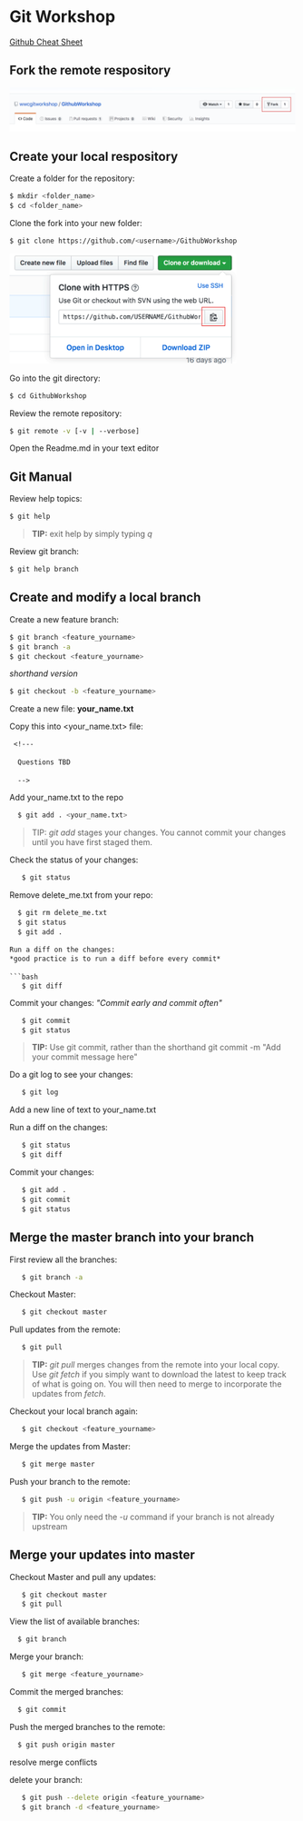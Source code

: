 # Git Workshop
[Github Cheat Sheet](https://github.github.com/training-kit/downloads/github-git-cheat-sheet.pdf "Github Cheat Sheet")


## Fork the remote respository
![alt text](src/img/fork.png "Fork Repo")


## Create your local respository

Create a folder for the repository:
```bash
$ mkdir <folder_name>
$ cd <folder_name>
```

Clone the fork into your new folder:
```bash
$ git clone https://github.com/<username>/GithubWorkshop

```

<img src="src/img/clone.png" width="400">



Go into the git directory:
```bash
$ cd GithubWorkshop

```

Review the remote repository:
```bash
$ git remote -v [-v | --verbose]
```

Open the Readme.md in your text editor


## Git Manual

Review help topics:

```bash
$ git help
```
>**TIP:** exit help by simply typing *q*

Review git branch:

```bash
$ git help branch
```

## Create and modify a local branch

Create a new feature branch:
```bash
$ git branch <feature_yourname>
$ git branch -a
$ git checkout <feature_yourname>

```
*shorthand version*
```bash
$ git checkout -b <feature_yourname>
```

Create a new file: **your_name.txt**

Copy this into <your_name.txt> file:

     <!---

      Questions TBD 

      -->

Add your_name.txt to the repo 
```bash
  $ git add . <your_name.txt>
```
>TIP: *git add* stages your changes. You cannot commit your changes until you have first staged them.

Check the status of your changes: 
```bash
   $ git status
``` 

Remove delete_me.txt from your repo:
```bash
  $ git rm delete_me.txt
  $ git status
  $ git add . 
```

```
Run a diff on the changes:
*good practice is to run a diff before every commit*

```bash
   $ git diff
``` 
Commit your changes: 
*"Commit early and commit often"*
```bash
   $ git commit 
   $ git status
``` 

>**TIP:**
Use git commit, rather than the shorthand
git commit -m "Add your commit message here"

Do a git log to see your changes:
```bash
   $ git log
```

Add a new line of text to your_name.txt

Run a diff on the changes:
```bash
   $ git status
   $ git diff
```

Commit your changes: 
```bash
   $ git add . 
   $ git commit
   $ git status
```

## Merge the master branch into your branch



First review all the branches:
```bash
   $ git branch -a
```

Checkout Master:
```bash
   $ git checkout master 
```

Pull updates from the remote:
```bash
   $ git pull 
```
>**TIP:** *git pull* merges changes from the remote into your local copy. Use *git fetch* if you simply want to download the latest to keep track of what is going on. You will then need to merge to incorporate the updates from *fetch*.

Checkout your local branch again:
```bash
   $ git checkout <feature_yourname>
```

Merge the updates from Master:
```bash
   $ git merge master
```

Push your branch to the remote: 
```bash
   $ git push -u origin <feature_yourname>
```
>**TIP:** You only need the *-u* command if your branch is not already upstream 

## Merge your updates into master


Checkout Master and pull any updates:
```bash
   $ git checkout master 
   $ git pull
```
View the list of available branches: 
```bash
  $ git branch
```

Merge your branch:
```bash
   $ git merge <feature_yourname>
```

Commit the merged branches:
```bash
  $ git commit
```

Push the merged branches to the remote:
```bash
  $ git push origin master
```

resolve merge conflicts

delete your branch:
```bash
   $ git push --delete origin <feature_yourname>
   $ git branch -d <feature_yourname>
```
